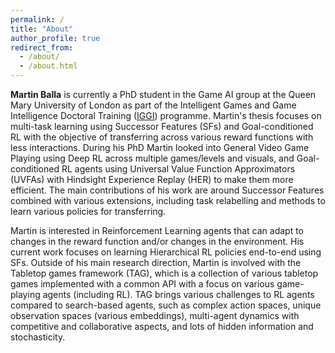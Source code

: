 ```yaml
---
permalink: /
title: "About"
author_profile: true
redirect_from: 
  - /about/
  - /about.html
---
```



**Martin Balla** is currently a PhD student in the Game AI group at the Queen Mary University of London as part of the Intelligent Games and Game Intelligence Doctoral Training ([IGGI](http://iggi.org.uk/)) programme. Martin's thesis focuses on multi-task learning using Successor Features (SFs) and Goal-conditioned RL with the objective of transferring across various reward functions with less interactions. During his PhD Martin looked into General Video Game Playing using Deep RL across multiple games/levels and visuals, and Goal-conditioned RL agents using Universal Value Function Approximators (UVFAs) with Hindsight Experience Replay (HER) to make them more efficient. The main contributions of his work are around Successor Features combined with various extensions, including task relabelling and methods to learn various policies for transferring. 

Martin is interested in Reinforcement Learning agents that can adapt to changes in the reward function and/or changes in the environment. His current work focuses on learning Hierarchical RL policies end-to-end using SFs. Outside of his main research direction, Martin is involved with the Tabletop games framework (TAG), which is a collection of various tabletop games implemented with a common API with a focus on various game-playing agents (including RL). TAG brings various challenges to RL agents compared to search-based agents, such as complex action spaces, unique observation spaces (various embeddings), multi-agent dynamics with competitive and collaborative aspects, and lots of hidden information and stochasticity. 